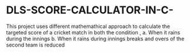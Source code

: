 # DLS-SCORE-CALCULATOR-IN-C-
This project uses different mathemathical approach to calculate the targeted score of a cricket match in both the condition , a. When it rains during the innings b. When it rains during innings breaks and overs of the second team is reduced 
